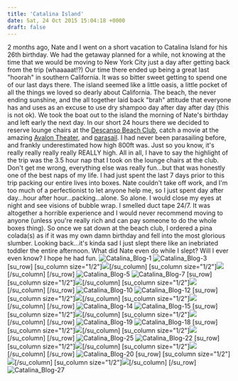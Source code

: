 ```yaml
---
title: 'Catalina Island'
date: Sat, 24 Oct 2015 15:04:18 +0000
draft: false
---
```


2 months ago, Nate and I went on a short vacation to Catalina Island for his 26th birthday. We had the getaway planned for a while, not knowing at the time that we would be moving to New York City just a day after getting back from the trip (whaaaaat!?) Our time there ended up being a great last "hoorah" in southern California. It was so bitter sweet getting to spend one of our last days there. The island seemed like a little oasis, a little pocket of all the things we loved so dearly about California. The beach, the never ending sunshine, and the all together laid back "brah" attitude that everyone has and uses as an excuse to use dry shampoo day after day after day (this is not ok). We took the boat out to the island the morning of Nate's birthday and left early the next day. In our short 24 hours there we decided to reserve lounge chairs at the [Descanso Beach Club](http://www.visitcatalinaisland.com/groups-and-meetings/avalon-venues/descanco-beach-club), catch a movie at the amazing [Avalon Theater](http://www.visitcatalinaisland.com/activities-adventures/catalina-casino#_=_), and [parasail](http://parasailcatalina.com/index.cfm). I had never been parasailing before, and frankly underestimated how high 800ft was. Just so you know, it's really really really really REALLY high. All in all, I have to say the highlight of the trip was the 3.5 hour nap that I took on the lounge chairs at the club. Don't get me wrong, everything else was really fun...but that was honestly one of the best naps of my life. I had just spent the last 7 days prior to this trip packing our entire lives into boxes. Nate couldn't take off work, and I'm too much of a perfectionist to let anyone help me, so I just spent day after day...hour after hour...packing...alone. So alone. I would close my eyes at night and see visions of bubble wrap. I smelled duct tape 24/7. It was altogether a horrible experience and I would never recommend moving to anyone (unless you're really rich and can pay someone to do the whole boxes thing). So once we sat down at the beach club, I ordered a pina colada(s) as if it was my own damn birthday and fell into the most glorious slumber. Looking back...it's kinda sad I just slept there like an inebriated toddler the entire afternoon. What did Nate even do while I slept? Will I ever even know? I hope he had fun. ![Catalina_Blog-1](http://djh82r8xhqebh.cloudfront.net/uploads/2015/10/Catalina_Blog-1.jpg) ![Catalina_Blog-3](http://djh82r8xhqebh.cloudfront.net/uploads/2015/10/Catalina_Blog-3.jpg) \[su\_row\] \[su\_column size="1/2"\]![](http://djh82r8xhqebh.cloudfront.net/uploads/2015/10/Catalina_Blog-6.jpg)\[/su\_column\] \[su\_column size="1/2"\]![](http://djh82r8xhqebh.cloudfront.net/uploads/2015/10/Catalina_Blog-4.jpg)\[/su\_column\] \[/su\_row\] ![Catalina_Blog-5](http://djh82r8xhqebh.cloudfront.net/uploads/2015/10/Catalina_Blog-5.jpg) ![Catalina_Blog-7](http://djh82r8xhqebh.cloudfront.net/uploads/2015/10/Catalina_Blog-7.jpg) \[su\_row\] \[su\_column size="1/2"\]![](http://djh82r8xhqebh.cloudfront.net/uploads/2015/10/Catalina_Blog-8.jpg)\[/su\_column\] \[su\_column size="1/2"\]![](http://djh82r8xhqebh.cloudfront.net/uploads/2015/10/Catalina_Blog-9.jpg)\[/su\_column\] \[/su\_row\] ![Catalina_Blog-10](http://djh82r8xhqebh.cloudfront.net/uploads/2015/10/Catalina_Blog-10.jpg) ![Catalina_Blog-12](http://djh82r8xhqebh.cloudfront.net/uploads/2015/10/Catalina_Blog-12.jpg) \[su\_row\] \[su\_column size="1/2"\]![](http://djh82r8xhqebh.cloudfront.net/uploads/2015/10/Catalina_Blog-11.jpg)\[/su\_column\] \[su\_column size="1/2"\]![](http://djh82r8xhqebh.cloudfront.net/uploads/2015/10/Catalina_Blog-13.jpg)\[/su\_column\] \[/su\_row\] ![Catalina_Blog-14](http://djh82r8xhqebh.cloudfront.net/uploads/2015/10/Catalina_Blog-14.jpg) ![Catalina_Blog-15](http://djh82r8xhqebh.cloudfront.net/uploads/2015/10/Catalina_Blog-15.jpg) \[su\_row\] \[su\_column size="1/2"\]![](http://djh82r8xhqebh.cloudfront.net/uploads/2015/10/Catalina_Blog-16.jpg)\[/su\_column\] \[su\_column size="1/2"\]![](http://djh82r8xhqebh.cloudfront.net/uploads/2015/10/Catalina_Blog-17.jpg)\[/su\_column\] \[/su\_row\] ![Catalina_Blog-19](http://djh82r8xhqebh.cloudfront.net/uploads/2015/10/Catalina_Blog-19.jpg) ![Catalina_Blog-18](http://djh82r8xhqebh.cloudfront.net/uploads/2015/10/Catalina_Blog-18.jpg) \[su\_row\] \[su\_column size="1/2"\]![](http://djh82r8xhqebh.cloudfront.net/uploads/2015/10/Catalina_Blog-24.jpg)\[/su\_column\] \[su\_column size="1/2"\]![](http://djh82r8xhqebh.cloudfront.net/uploads/2015/10/Catalina_Blog-21.jpg)\[/su\_column\] \[/su\_row\] ![Catalina_Blog-25](http://djh82r8xhqebh.cloudfront.net/uploads/2015/10/Catalina_Blog-25.jpg) ![Catalina_Blog-22](http://djh82r8xhqebh.cloudfront.net/uploads/2015/10/Catalina_Blog-22.jpg) \[su\_row\] \[su\_column size="1/2"\]![](http://djh82r8xhqebh.cloudfront.net/uploads/2015/10/Catalina_Blog-23.jpg)\[/su\_column\] \[su\_column size="1/2"\]![](http://djh82r8xhqebh.cloudfront.net/uploads/2015/10/Catalina_Blog-25.jpg)\[/su\_column\] \[/su\_row\] ![Catalina_Blog-20](http://djh82r8xhqebh.cloudfront.net/uploads/2015/10/Catalina_Blog-20.jpg) \[su\_row\] \[su\_column size="1/2"\]![](http://djh82r8xhqebh.cloudfront.net/uploads/2015/10/Catalina_Blog-29.jpg)\[/su\_column\] \[su\_column size="1/2"\]![](http://djh82r8xhqebh.cloudfront.net/uploads/2015/10/Catalina_Blog-28.jpg)\[/su\_column\] \[/su\_row\] ![Catalina_Blog-27](http://djh82r8xhqebh.cloudfront.net/uploads/2015/10/Catalina_Blog-27.jpg)